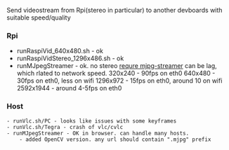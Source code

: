 Send videostream from Rpi(stereo in particular) to another devboards with suitable speed/quality

### Rpi

 - runRaspiVid_640x480.sh - ok
 - runRaspiVidStereo_1296x486.sh - ok
 - runMJpegStreamer - ok. no stereo
	[requre mjpg-streamer](https://github.com/jacksonliam/mjpg-streamer)
	can be lag, which rlated to network speed. 
	320x240 - 90fps on eth0
	640x480 - 30fps on eth0, less on wifi
	1296x972 - 15fps on eth0, around 10 on wifi
	2592x1944 - around 4-5fps on eth0
	
### Host

	- runVlc.sh/PC - looks like issues with some keyframes
	- runVlc.sh/Tegra - crash of vlc/cvlc
	- runMJpegStreamer - OK in browser. can handle many hosts.
		- added OpenCV version. any url should contain ".mjpg" prefix
